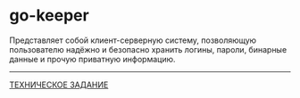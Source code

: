 # go-keeper

Представляет собой клиент-серверную систему, позволяющую пользователю надёжно 
и безопасно хранить логины, пароли, бинарные данные и прочую приватную информацию.

---

[ТЕХНИЧЕСКОЕ ЗАДАНИЕ](docx/specification.md)